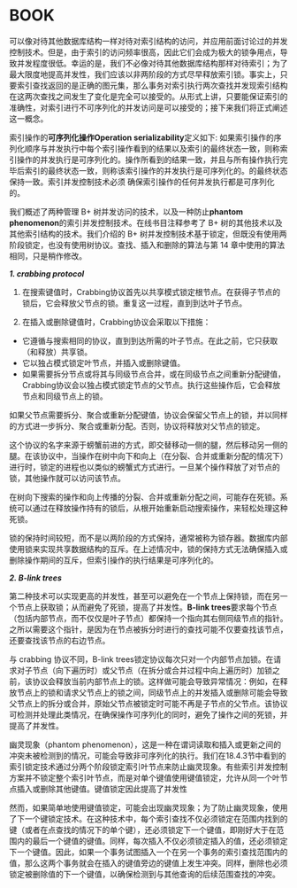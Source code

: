 # BOOK

可以像对待其他数据库结构一样对待对索引结构的访问，并应用前面讨论过的并发控制技术。但是，由于索引的访问频率很高，因此它们会成为极大的锁争用点，导致并发程度很低。幸运的是，我们不必像对待其他数据库结构那样对待索引；为了最大限度地提高并发性，我们应该以非两阶段的方式尽早释放索引锁。事实上，只要索引查找返回的是正确的图元集，那么事务对索引执行两次查找并发现索引结构在这两次查找之间发生了变化是完全可以接受的。从形式上讲，只要能保证索引的准确性，对索引进行不可序列化的并发访问是可以接受的；接下来我们将正式阐述这一概念。

索引操作的**可序列化操作Operation serializability**定义如下:  如果索引操作的序列化顺序与并发执行中每个索引操作看到的结果以及索引的最终状态一致，则称索引操作的并发执行是可序列化的。操作所看到的结果一致，并且与所有操作执行完毕后索引的最终状态一致，则称该索引操作的并发执行是可序列化的。的最终状态保持一致。索引并发控制技术必须 确保索引操作的任何并发执行都是可序列化的。

我们概述了两种管理 B+ 树并发访问的技术，以及一种防止**phantom phenomenon**的索引并发控制技术。在线书目注释参考了 B+ 树的其他技术以及其他索引结构的技术。我们介绍的 B+ 树并发控制技术基于锁定，但既没有使用两阶段锁定，也没有使用树协议。查找、插入和删除的算法与第 14 章中使用的算法相同，只是稍作修改。

***1. crabbing protocol***

1. 在搜索键值时，Crabbing协议首先以共享模式锁定根节点。在获得子节点的锁后，它会释放父节点的锁。重复这一过程，直到到达叶子节点。

2. 在插入或删除键值时，Crabbing协议会采取以下措施：
  - 它遵循与搜索相同的协议，直到到达所需的叶子节点。在此之前，它只获取（和释放）共享锁。
  - 它以独占模式锁定叶节点，并插入或删除键值。
  - 如果需要拆分节点或将其与同级节点合并，或在同级节点之间重新分配键值，Crabbing协议会以独占模式锁定节点的父节点。执行这些操作后，它会释放节点和同级节点上的锁。

如果父节点需要拆分、聚合或重新分配键值，协议会保留父节点上的锁，并以同样的方式进一步拆分、聚合或重新分配。否则，协议将释放对父节点的锁定。

这个协议的名字来源于螃蟹前进的方式，即交替移动一侧的腿，然后移动另一侧的腿。在该协议中，当操作在树中向下和向上（在分裂、合并或重新分配的情况下）进行时，锁定的进程也以类似的螃蟹式方式进行。一旦某个操作释放了对节点的锁，其他操作就可以访问该节点。

在树向下搜索的操作和向上传播的分裂、合并或重新分配之间，可能存在死锁。系统可以通过在释放操作持有的锁后，从根开始重新启动搜索操作，来轻松处理这种死锁。

锁的保持时间较短，而不是以两阶段的方式保持，通常被称为锁存器。数据库内部使用锁来实现共享数据结构的互斥。在上述情况中，锁的保持方式无法确保插入或删除操作期间的互斥，但索引操作的执行结果是可序列化的。

***2. B-link trees***

第二种技术可以实现更高的并发性，甚至可以避免在一个节点上保持锁，而在另一个节点上获取锁；从而避免了死锁，提高了并发性。**B-link trees**要求每个节点（包括内部节点，而不仅仅是叶子节点）都保持一个指向其右侧同级节点的指针。之所以需要这个指针，是因为在节点被拆分时进行的查找可能不仅要查找该节点，还要查找该节点的右边节点。

与 crabbing 协议不同，B-link trees锁定协议每次只对一个内部节点加锁。在请求对子节点（向下遍历时）或父节点（在拆分或合并过程中向上遍历时）加锁之前，该协议会释放当前内部节点上的锁。这样做可能会导致异常情况：例如，在释放节点上的锁和请求父节点上的锁之间，同级节点上的并发插入或删除可能会导致父节点上的拆分或合并，原始父节点被锁定时可能不再是子节点的父节点。该协议可检测并处理此类情况，在确保操作可序列化的同时，避免了操作之间的死锁，并提高了并发性。

幽灵现象（phantom phenomenon），这是一种在谓词读取和插入或更新之间的冲突未被检测到的情况，可能会导致非可序列化的执行。我们在18.4.3节中看到的索引锁定技术通过分两个阶段锁定索引叶节点来防止幽灵现象。有些索引并发控制方案并不锁定整个索引叶节点，而是对单个键值使用键值锁定，允许从同一个叶节点插入或删除其他键值。键值锁定因此提高了并发性

然而，如果简单地使用键值锁定，可能会出现幽灵现象；为了防止幽灵现象，使用了下一个键锁定技术。在这种技术中，每个索引查找不仅必须锁定在范围内找到的键（或者在点查找的情况下的单个键），还必须锁定下一个键值，即刚好大于在范围内的最后一个键值的键值。同样，每次插入不仅必须锁定插入的值，还必须锁定下一个键值。因此，如果一个事务试图插入一个在另一个事务的索引查找范围内的值，那么这两个事务就会在插入的键值旁边的键值上发生冲突。同样，删除也必须锁定被删除值的下一个键值，以确保检测到与其他查询的后续范围查找的冲突。